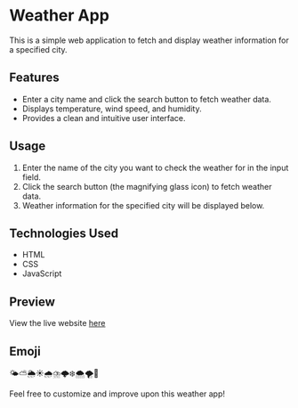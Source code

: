 # Weather App

This is a simple web application to fetch and display weather information for a specified city.

## Features

- Enter a city name and click the search button to fetch weather data.
- Displays temperature, wind speed, and humidity.
- Provides a clean and intuitive user interface.

## Usage

1. Enter the name of the city you want to check the weather for in the input field.
2. Click the search button (the magnifying glass icon) to fetch weather data.
3. Weather information for the specified city will be displayed below.

## Technologies Used

- HTML
- CSS
- JavaScript

## Preview


View the live website [here](https://umeshpatildondaicha.github.io/Whether_App-main/) 

## Emoji

🌤️⛅🌦️☀️🌧️⛈️🌩️❄️🌨️🌪️🌈

Feel free to customize and improve upon this weather app!

